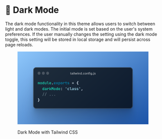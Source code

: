 # 🌙 Dark Mode

The dark mode functionality in this theme allows users to switch between light and dark modes. The initial mode is set based on the user's system preferences. If the user manually changes the setting using the dark mode toggle, this setting will be stored in local storage and will persist across page reloads.

<figure><img src="../../.gitbook/assets/image.png" alt=""><figcaption><p>Dark Mode with Tailwind CSS</p></figcaption></figure>

